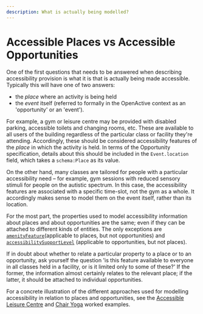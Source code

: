 ```yaml
---
description: What is actually being modelled?
---
```


# Accessible Places vs Accessible Opportunities

One of the first questions that needs to be answered when describing accessibility provision is what it is that is actually being made accessible. Typically this will have one of two answers:

* the _place_ where an activity is being held
* the _event_ itself \(referred to formally in the OpenActive context as an 'opportunity' or an 'event'\). 

For example, a gym or leisure centre may be provided with disabled parking, accessible toilets and changing rooms, etc. These are available to all users of the building regardless of the particular class or facility they're attending. Accordingly, these should be considered accessibility features of the _place_ in which the activity is held. In terms of the Opportunity specification, details about this should be included in the `Event.location` field, which takes a `schema:Place` as its value.

On the other hand, many classes are tailored for people with a particular accessibility need – for example, gym sessions with reduced sensory stimuli for people on the autistic spectrum.  In this case, the accessibility features are associated with a specific time-slot, not the gym as a whole. It accordingly makes sense to model them on the event itself, rather than its location.

For the most part, the properties used to model accessibility information about places and about opportunities are the same; even if they can be attached to different kinds of entities. The only exceptions are [`amenityFeature`](top-level-attributes/amenityfeature.md)\(applicable to places, but not opportunities\) and [`accessibilitySupportLevel`](top-level-attributes/accessibilitysupportlevel.md) \(applicable to opportunities, but not places\).

If in doubt about whether to relate a particular property to a place or to an opportunity, ask yourself the question 'is this feature available to everyone in all classes held in a facility, or is it limited only to some of these?' If the former, the information almost certainly relates to the relevant place; if the latter, it should be attached to individual opportunities. 

For a concrete illustration of the different approaches used for modelling accessibility in relation to places and opportunities, see the [Accessible Leisure Centre](worked-examples/accessible-leisure-centre.md) and [Chair Yoga](worked-examples/chair-yoga.md) worked examples.

